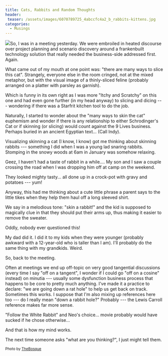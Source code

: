 ```yaml
---
title: Cats, Rabbits and Random Thoughts
header:
 teaser: /assets/images/6070789725_4abccfc4a2_b_rabbits-kittens.jpg
categories:
  - Musings
---
```

<img src="https://douglangille.github.io/assets/images/6070789725_4abccfc4a2_b_rabbits-kittens.jpg">So, I was in a meeting yesterday. We were embroiled in heated discourse over project planning and scenario discovery around a frankenbuilt technology solution that really needed the business-side addressed first. Again.

What came out of my mouth at one point was: "there are many ways to slice this cat". Strangely, everyone else in the room cringed, not at the mixed metaphor, but with the visual image of a thinly-sliced feline (probably arranged on a platter with parsley as garnish).

Which is funny in its own right as I was more "Itchy and Scratchy" on this one and had even gone further (in my head anyway) to slicing and dicing --- wondering if there was a Starfrit kitchen tool to do the job.

Naturally, I started to wonder about the "many ways to skin the cat" euphemism and wonder if there is any relationship to either Schrodinger's Cat or if skinning (or slicing) would count against the 9 Lives business. Perhaps buried in an ancient Egyptian text... (Call Indy).

Visualizing skinning a cat (I know, I know) got me thinking about skinning rabbits --- something I did when I was a young lad snaring rabbits. Stomping in the snowy woods at 6am in January was somehow relaxing.

Geez, I haven't had a taste of rabbit in a while.... My son and I saw a couple crossing the road when I was dropping him off at camp on the weekend.

They looked mighty tasty... all done up in a crock-pot with gravy and potatoes --- yum!

Anyway, this had me thinking about a cute little phrase a parent says to the little tikes when they help them haul off a long sleeved shirt.

We say in a melodious tone: "skin a rabbit!" and the kid is supposed to magically clue in that they should put their arms up, thus making it easier to remove the sweater.

Oddly, nobody ever questioned this!

My dad did it. I did it to my kids when they were younger (probably awkward with a 12-year-old who is taller than I am). I'll probably do the same thing with my grandkids. Weird.

So, back to the meeting.

Often at meetings we end up off-topic on very good tangential discussions (every time I say "off on a tangent", I wonder if I could go "off on a cosine" instead) on minutia --- usually some dysfunction business process that happens to be core to pretty much anything. I've made it a practice to declare: "we are going down a rat hole" to help us get back on track. Sometimes this works. I suppose that I'm also mixing up references here too --- do I really mean "down a rabbit hole?" Probably --- the Lewis Carroll reference makes far more sense.

"Follow the White Rabbit" and Neo's choice... movie probably would have sucked if he chose otherwise...

And that is how my mind works.

The next time someone asks "what are you thinking?", I just might tell them.

<small>Photo by <a href="http://www.flickr.com/photos/25118064@N08/6070789725" target="_blank">TheBosque</a> </small>